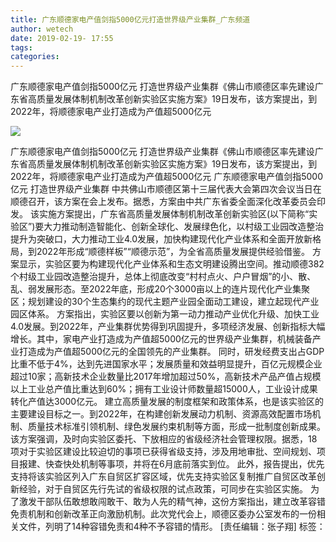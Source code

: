 ```yaml
---
title: 广东顺德家电产值剑指5000亿元打造世界级产业集群_广东频道
author: wetech
date: 2019-02-19- 17:55
tags: 
categories: 
---
```

广东顺德家电产值剑指5000亿元 打造世界级产业集群《佛山市顺德区率先建设广东省高质量发展体制机制改革创新实验区实施方案》19日发布，该方案提出，到2022年，将顺德家电产业打造成为产值超5000亿元
<!-- more -->
                
<img align="center" border="0" src="http://p2.ifengimg.com/a/2016/0810/204c433878d5cf9size1_w16_h16.png" />
                
                
            
广东顺德家电产值剑指5000亿元 打造世界级产业集群《佛山市顺德区率先建设广东省高质量发展体制机制改革创新实验区实施方案》19日发布，该方案提出，到2022年，将顺德家电产业打造成为产值超5000亿元
广东顺德家电产值剑指5000亿元 打造世界级产业集群
中共佛山市顺德区第十三届代表大会第四次会议当日在顺德召开，该方案在会上发布。据悉，方案由中共广东省委全面深化改革委员会印发。
该实施方案提出，广东省高质量发展体制机制改革创新实验区(以下简称“实验区”)要大力推动制造智能化、创新全球化、发展绿色化，以村级工业园改造整治提升为突破口，大力推动工业4.0发展，加快构建现代化产业体系和全面开放新格局，到2022年形成“顺德样板”“顺德示范”，为全省高质量发展提供经验借鉴。
方案显示，实验区要为构建现代化产业体系和生态文明建设腾出空间。推动顺德382个村级工业园改造整治提升，总体上彻底改变“村村点火、户户冒烟”的小、散、乱、弱发展形态。至2022年底，形成20个3000亩以上的连片现代化产业集聚区；规划建设的30个生态集约的现代主题产业园全面动工建设，建立起现代产业园区体系。
方案指出，实验区要以创新为第一动力推动产业优化升级、加快工业4.0发展。到2022年，产业集群优势得到巩固提升，多项经济发展、创新指标大幅增长。其中，家电产业打造成为产值超5000亿元的世界级产业集群，机械装备产业打造成为产值超5000亿元的全国领先的产业集群。
同时，研发经费支出占GDP比重不低于4%，达到先进国家水平；发展质量和效益明显提升，百亿元规模企业超过10家；高新技术企业数量比2017年增加超过50%，高新技术产品产值占规模以上工业总产值比重达到60%；拥有工业设计师数量超15000人，工业设计成果转化产值达3000亿元。
建立高质量发展的制度框架和政策体系，也是该实验区的主要建设目标之一。到2022年，在构建创新发展动力机制、资源高效配置市场机制、质量技术标准引领机制、绿色发展约束机制等方面，形成一批制度创新成果。
该方案强调，及时向实验区委托、下放相应的省级经济社会管理权限。据悉，18项对于实验区建设比较迫切的事项已获得省级支持，涉及用地审批、空间规划、项目报建、快查快处机制等事项，并将在6月底前落实到位。
此外，报告提出，优先支持将该实验区列入广东自贸区扩容区域，优先支持实验区复制推广自贸区改革创新经验，对于自贸区先行先试的省级权限的试点政策，可同步在实验区实施。
为了激发干部队伍敢想敢闯敢干、敢为人先的精气神，这份方案指出，建立改革容错免责机制和创新改革正向激励机制。此次党代会上，顺德区委办公室发布的一份相关文件，列明了14种容错免责和4种不予容错的情形。
[责任编辑：张子翔]
标签：
             
